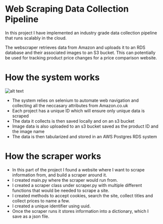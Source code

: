 # Web Scraping Data Collection Pipeline
In this project I have implemented an industry grade data collection pipeline that runs scalably in the cloud.

The webscraper retrieves data from Amazon and uploads it to an RDS database and their associated images to an S3 bucket. This can potentially be used for tracking product price changes for a price comparison website.

# How the system works
![alt text](https://i.ibb.co/ZG0jNVk/Screenshot-2022-05-19-at-8-11-31-pm.png)
- The system relies on selenium to automate web navigation and collecting all the neccasary attributes from Amazon.co.uk
- Each project has a unique ID which will ensure only unique data is scraped
- The data it collects is then saved locally and on an s3 bucket
- Image data is also uploaded to an s3 bucket saved as the product ID and the image name
- The data is then tabularized and stored in an AWS Postgres RDS system

# How the scraper works
- In this part of the project I found a website where I want to scrape information from, and build a scraper around it.
- I created main.py where the scraper would run from.
- I created a scraper class under scraper.py with multiple different functions that would be needed to scrape a site.
- I created methods to accept cookies, search the site, collect titles and collect prices to name a few.
- I created a unique identifier using uuid.
- Once the scraper runs it stores information into a dictionary, which I save as a json file.